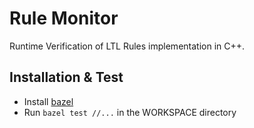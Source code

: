 # Rule Monitor
Runtime Verification of LTL Rules implementation in C++.

## Installation & Test
- Install [bazel](https://docs.bazel.build/versions/master/install.html)
- Run `bazel test //...` in the WORKSPACE directory
